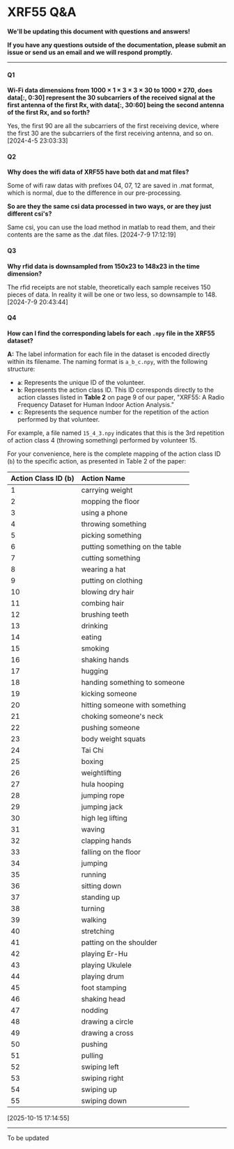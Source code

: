 # XRF55 Q&A

**We'll be updating this document with questions and answers!**

**If you have any questions outside of the documentation, please submit an issue or send us an email and we will respond promptly.**

------

#### Q1

**Wi-Fi data dimensions from 1000 × 1 × 3 × 3 × 30 to 1000 × 270, does data[:, 0:30] represent the 30 subcarriers of the received signal at the first antenna of the first Rx, with data[:, 30:60] being the second antenna of the first Rx, and so forth?**

Yes, the first 90 are all the subcarriers of the first receiving device, where the first 30 are the subcarriers of the first receiving antenna, and so on. [2024-4-5 23:03:33]

#### Q2

**Why does the wifi data of XRF55 have both dat and mat files?**

Some of wifi raw datas with prefixes 04, 07, 12 are saved in .mat format, which is normal, due to the difference in our pre-processing. 

**So are they the same csi data processed in two ways, or are they just different csi's?**

Same csi, you can use the load method in matlab to read them, and their contents are the same as the .dat files. [2024-7-9 17:12:19]

#### Q3

**Why rfid data is downsampled from 150x23 to 148x23 in the time dimension?**

The rfid receipts are not stable, theoretically each sample receives 150 pieces of data. In reality it will be one or two less, so downsample to 148. [2024-7-9 20:43:44]

#### Q4

**How can I find the corresponding labels for each `.npy` file in the XRF55 dataset?**

**A:** The label information for each file in the dataset is encoded directly within its filename. The naming format is `a_b_c.npy`, with the following structure:

* **`a`**: Represents the unique ID of the volunteer.
* **`b`**: Represents the action class ID. This ID corresponds directly to the action classes listed in **Table 2** on page 9 of our paper, "XRF55: A Radio Frequency Dataset for Human Indoor Action Analysis."
* **`c`**: Represents the sequence number for the repetition of the action performed by that volunteer.

For example, a file named `15_4_3.npy` indicates that this is the 3rd repetition of action class 4 (throwing something) performed by volunteer 15.

For your convenience, here is the complete mapping of the action class ID (`b`) to the specific action, as presented in Table 2 of the paper:

| Action Class ID (b) | Action Name                    |
| :------------------ | :----------------------------- |
| 1                   | carrying weight                |
| 2                   | mopping the floor              |
| 3                   | using a phone                  |
| 4                   | throwing something             |
| 5                   | picking something              |
| 6                   | putting something on the table |
| 7                   | cutting something              |
| 8                   | wearing a hat                  |
| 9                   | putting on clothing            |
| 10                  | blowing dry hair               |
| 11                  | combing hair                   |
| 12                  | brushing teeth                 |
| 13                  | drinking                       |
| 14                  | eating                         |
| 15                  | smoking                        |
| 16                  | shaking hands                  |
| 17                  | hugging                        |
| 18                  | handing something to someone   |
| 19                  | kicking someone                |
| 20                  | hitting someone with something |
| 21                  | choking someone's neck         |
| 22                  | pushing someone                |
| 23                  | body weight squats             |
| 24                  | Tai Chi                        |
| 25                  | boxing                         |
| 26                  | weightlifting                  |
| 27                  | hula hooping                   |
| 28                  | jumping rope                   |
| 29                  | jumping jack                   |
| 30                  | high leg lifting               |
| 31                  | waving                         |
| 32                  | clapping hands                 |
| 33                  | falling on the floor           |
| 34                  | jumping                        |
| 35                  | running                        |
| 36                  | sitting down                   |
| 37                  | standing up                    |
| 38                  | turning                        |
| 39                  | walking                        |
| 40                  | stretching                     |
| 41                  | patting on the shoulder        |
| 42                  | playing Er-Hu                  |
| 43                  | playing Ukulele                |
| 44                  | playing drum                   |
| 45                  | foot stamping                  |
| 46                  | shaking head                   |
| 47                  | nodding                        |
| 48                  | drawing a circle               |
| 49                  | drawing a cross                |
| 50                  | pushing                        |
| 51                  | pulling                        |
| 52                  | swiping left                   |
| 53                  | swiping right                  |
| 54                  | swiping up                     |
| 55                  | swiping down                   |

[2025-10-15 17:14:55]

------

To be updated


